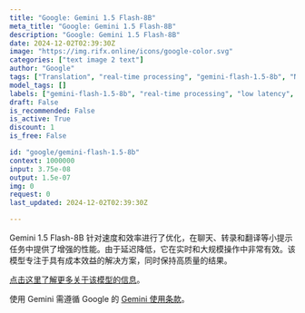 ```yaml
---
title: "Google: Gemini 1.5 Flash-8B"
meta_title: "Google: Gemini 1.5 Flash-8B"
description: "Google: Gemini 1.5 Flash-8B"
date: 2024-12-02T02:39:30Z
image: "https://img.rifx.online/icons/google-color.svg"
categories: ["text image 2 text"]
author: "Google"
tags: ["Translation", "real-time processing", "gemini-flash-1.5-8b", "Natural Language Processing", "chat transcription", "Technology/Web", "Programming", "low latency", "Chatbots", "cost-effective translation", "Google"]
model_tags: []
labels: ["gemini-flash-1.5-8b", "real-time processing", "low latency", "chat transcription", "cost-effective translation"]
draft: False
is_recommended: False
is_active: True
discount: 1
is_free: False

id: "google/gemini-flash-1.5-8b"
context: 1000000
input: 3.75e-08
output: 1.5e-07
img: 0
request: 0
last_updated: 2024-12-02T02:39:30Z

---
```


Gemini 1.5 Flash-8B 针对速度和效率进行了优化，在聊天、转录和翻译等小提示任务中提供了增强的性能。由于延迟降低，它在实时和大规模操作中非常有效。该模型专注于具有成本效益的解决方案，同时保持高质量的结果。

[点击这里了解更多关于该模型的信息](https://developers.googleblog.com/en/gemini-15-flash-8b-is-now-generally-available-for-use/)。

使用 Gemini 需遵循 Google 的 [Gemini 使用条款](https://ai.google.dev/terms)。

